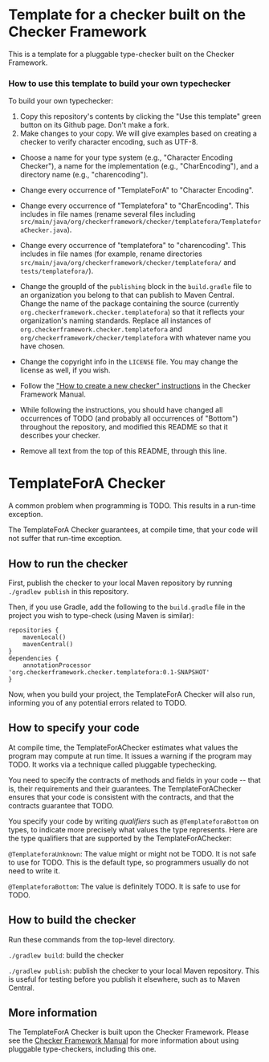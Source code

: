 # Template for a checker built on the Checker Framework

This is a template for a pluggable type-checker built on the Checker Framework.

### How to use this template to build your own typechecker

To build your own typechecker:
1. Copy this repository's contents by clicking the
   "Use this template" green button on its Github page.  Don't make a fork.
2. Make changes to your copy.  We will give examples based on creating a
   checker to verify character encoding, such as UTF-8.

* Choose a name for your type system (e.g., "Character Encoding Checker"), a name for the implementation (e.g., "CharEncoding"), and a directory name (e.g., "charencoding").
* Change every occurrence of "TemplateForA" to "Character Encoding".
* Change every occurrence of "Templatefora" to "CharEncoding".
  This includes in file names (rename several files including
  `src/main/java/org/checkerframework/checker/templatefora/TemplateforaChecker.java`).
* Change every occurrence of "templatefora" to "charencoding".
  This includes in file names (for example, rename directories
  `src/main/java/org/checkerframework/checker/templatefora/` and `tests/templatefora/`).
* Change the groupId of the `publishing` block in the `build.gradle` file
  to an organization you belong to that can publish to Maven
  Central. Change the name of the package containing the source (currently
  `org.checkerframework.checker.templatefora`) so that it reflects your
  organization's naming standards. Replace all instances of `org.checkerframework.checker.templatefora` and
  `org/checkerframework/checker/templatefora` with whatever name you have chosen.
* Change the copyright info in the `LICENSE` file.  You may change the license as well, if you wish.
* Follow the ["How to create a new checker"
  instructions](https://checkerframework.org/manual/#creating-a-checker)
  in the Checker Framework Manual.

* While following the instructions, you should have changed all occurrences of TODO
  (and probably all occurrences of "Bottom") throughout the repository, and
  modified this README so that it describes your checker.

* Remove all text from the top of this README, through this line.


# TemplateForA Checker

A common problem when programming is TODO.
This results in a run-time exception.

The TemplateForA Checker guarantees, at compile time, that your code will
not suffer that run-time exception.


## How to run the checker

First, publish the checker to your local Maven repository by running
`./gradlew publish` in this repository.

Then, if you use Gradle, add the following to the `build.gradle` file in
the project you wish to type-check (using Maven is similar):

```
repositories {
    mavenLocal()
    mavenCentral()
}
dependencies {
    annotationProcessor 'org.checkerframework.checker.templatefora:0.1-SNAPSHOT'
}
```

Now, when you build your project, the TemplateForA Checker will also run,
informing you of any potential errors related to TODO.


## How to specify your code

At compile time, the TemplateForAChecker estimates what values the program
may compute at run time.  It issues a warning if the program may TODO.
It works via a technique called pluggable typechecking.

You need to specify the contracts of methods and fields in your code --
that is, their requirements and their guarantees.  The TemplateForAChecker
ensures that your code is consistent with the contracts, and that the
contracts guarantee that TODO.

You specify your code by writing *qualifiers* such as `@TemplateforaBottom`
on types, to indicate more precisely what values the type represents.
Here are the type qualifiers that are supported by the TemplateForAChecker:

`@TemplateforaUnknown`:
The value might or might not be TODO. It is not safe to use for TODO.
This is the default type, so programmers usually do not need to write it.

`@TemplateforaBottom`:
The value is definitely TODO. It is safe to use for TODO.


## How to build the checker

Run these commands from the top-level directory.

`./gradlew build`: build the checker

`./gradlew publish`: publish the checker to your local Maven repository.
This is useful for testing before you publish it elsewhere, such as to Maven Central.


## More information

The TemplateForA Checker is built upon the Checker Framework.  Please see
the [Checker Framework Manual](https://checkerframework.org/manual/) for
more information about using pluggable type-checkers, including this one.
